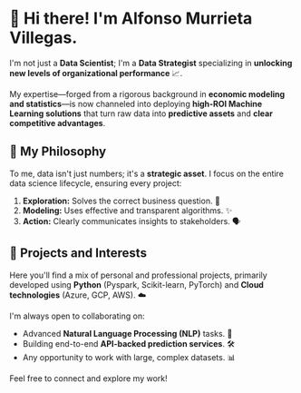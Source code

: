 # 👋 Hi there! I'm Alfonso Murrieta Villegas.

I'm not just a **Data Scientist**; I'm a **Data Strategist** specializing in **unlocking new levels of organizational performance** 📈.

My expertise—forged from a rigorous background in **economic modeling and statistics**—is now channeled into deploying **high-ROI Machine Learning solutions** that turn raw data into **predictive assets** and **clear competitive advantages**.

## 🧠 My Philosophy

To me, data isn't just numbers; it's a **strategic asset**. I focus on the entire data science lifecycle, ensuring every project:

1.  **Exploration:** Solves the correct business question. 🎯
2.  **Modeling:** Uses effective and transparent algorithms. ✨
3.  **Action:** Clearly communicates insights to stakeholders. 🗣️

## 🚀 Projects and Interests

Here you'll find a mix of personal and professional projects, primarily developed using **Python** (Pyspark, Scikit-learn, PyTorch) and **Cloud technologies** (Azure, GCP, AWS). ☁️

I'm always open to collaborating on:

* Advanced **Natural Language Processing (NLP)** tasks. 💬
* Building end-to-end **API-backed prediction services**. 🛠️
* Any opportunity to work with large, complex datasets. 📊

Feel free to connect and explore my work!
